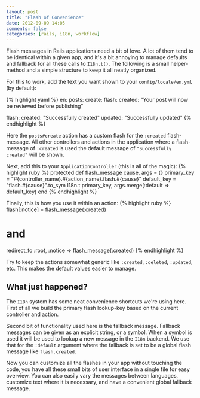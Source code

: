 ```yaml
---
layout: post
title: "Flash of Convenience"
date: 2012-09-09 14:05
comments: false
categories: [rails, i18n, workflow]
---
```


Flash messages in Rails applications need a bit of love. A lot of them tend to be identical within a given app, and it's a bit annoying to manage defaults and fallback for all these calls to `I18n.t()`. The following is a small helper-method and a simple structure to keep it all neatly organized.


For this to work, add the text you want shown to your `config/locale/en.yml` (by default):

{% highlight yaml %}
en:
  posts:
    create:
      flash:
        created: "Your post will now be reviewed before publishing"

  flash:
    created: "Successfully created"
    updated: "Successfully updated"
{% endhighlight %}

Here the `posts#create` action has a custom flash for the `:created` flash-message. All other controllers and actions in the application where a flash-message of `:created` is used the default message of `"Successfully created"` will be shown.

Next, add this to your `ApplicationController` (this is all of the magic):
{% highlight ruby %}
  protected
  def flash_message cause, args = {}
    primary_key = "#{controller_name}.#{action_name}.flash.#{cause}"
    default_key = "flash.#{cause}".to_sym
    I18n.t primary_key, args.merge(:default => default_key)
  end
{% endhighlight %}

Finally, this is how you use it within an action:
{% highlight ruby %}
  flash[:notice] = flash_message(:created)
  # and
  redirect_to :root, :notice => flash_message(:created)
{% endhighlight %}

Try to keep the actions somewhat generic like `:created`, `:deleted`, `:updated`, etc. This makes the default values easier to manage.


What just happened?
-------------------

The `I18n` system has some neat convenience shortcuts we're using here. First of all we build the primary flash lookup-key based on the current controller and action.

Second bit of functionality used here is the fallback message. Fallback messages can be given as an explicit string, or a symbol. When a symbol is used it will be used to lookup a new message in the `I18n` backend. We use that for the `:default` argument where the fallback is set to be a global flash message like `flash.created`.

Now you can customize all the flashes in your app without touching the code, you have all these small bits of user interface in a single file for easy overview. You can also easily vary the messages between languages, customize text where it is necessary, and have a convenient global fallback message.